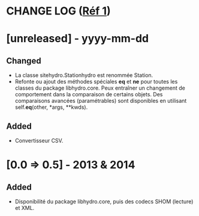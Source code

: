 CHANGE LOG ([Réf 1][1])
===============================================================================

# [unreleased] - yyyy-mm-dd
## Changed
- La classe sitehydro.Stationhydro est renommée Station.
- Refonte ou ajout des méthodes spéciales __eq__ et __ne__ pour toutes les
  classes du package libhydro.core.  Peux entraîner un changement de
  comportement dans la comparaison de certains objets.  Des comparaisons
  avancées (paramétrables) sont disponibles en utilisant self.__eq__(other,
  *args, **kwds).

## Added
- Convertisseur CSV.

# [0.0 => 0.5] - 2013 & 2014
## Added
- Disponibilité du package libhydro.core, puis des codecs SHOM (lecture) et XML.

[1]: https://github.com/olivierlacan/keep-a-changelog "Keep a changelog"
